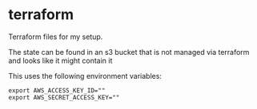 # terraform

Terraform files for my setup.

The state can be found in an s3 bucket that is not managed via terraform and looks like it might contain it

This uses the following environment variables:

```
export AWS_ACCESS_KEY_ID=""
export AWS_SECRET_ACCESS_KEY=""
```

